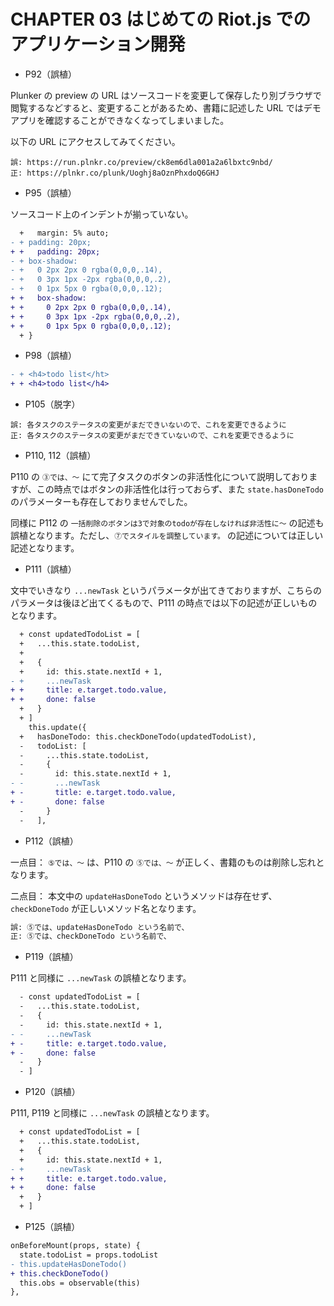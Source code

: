# CHAPTER 03 はじめての Riot.js でのアプリケーション開発

- P92（誤植）

Plunker の preview の URL はソースコードを変更して保存したり別ブラウザで閲覧するなどすると、変更することがあるため、書籍に記述した URL ではデモアプリを確認することができなくなってしまいました。

以下の URL にアクセスしてみてください。

```
誤: https://run.plnkr.co/preview/ck8em6dla001a2a6lbxtc9nbd/
正: https://plnkr.co/plunk/Uoghj8aOznPhxdoQ6GHJ
```

- P95（誤植）

ソースコード上のインデントが揃っていない。

```diff
  +   margin: 5% auto;
- + padding: 20px;
+ +   padding: 20px;
- + box-shadow:
- +   0 2px 2px 0 rgba(0,0,0,.14),
- +   0 3px 1px -2px rgba(0,0,0,.2),
- +   0 1px 5px 0 rgba(0,0,0,.12);
+ +   box-shadow:
+ +     0 2px 2px 0 rgba(0,0,0,.14),
+ +     0 3px 1px -2px rgba(0,0,0,.2),
+ +     0 1px 5px 0 rgba(0,0,0,.12);
  + }
```

- P98（誤植）

```diff
- + <h4>todo list</ht>
+ + <h4>todo list</h4>
```

- P105（脱字）

```
誤: 各タスクのステータスの変更がまだできいないので、これを変更できるように
正: 各タスクのステータスの変更がまだできていないので、これを変更できるように
```

- P110, 112（誤植）

P110 の `③では、〜` にて完了タスクのボタンの非活性化について説明しておりますが、この時点ではボタンの非活性化は行っておらず、また `state.hasDoneTodo` のパラメーターも存在しておりませんでした。

同様に P112 の `一括削除のボタンは3で対象のtodoが存在しなければ非活性に〜` の記述も誤植となります。ただし、`⑦でスタイルを調整しています。` の記述については正しい記述となります。

- P111（誤植）

文中でいきなり `...newTask` というパラメータが出てきておりますが、こちらのパラメータは後ほど出てくるもので、P111 の時点では以下の記述が正しいものとなります。

```diff
  + const updatedTodoList = [
  +   ...this.state.todoList,
  +
  +   {
  +     id: this.state.nextId + 1,
- +     ...newTask
+ +     title: e.target.todo.value,
+ +     done: false
  +   }
  + ]
    this.update({
  +   hasDoneTodo: this.checkDoneTodo(updatedTodoList),
  -   todoList: [
  -     ...this.state.todoList,
  -     {
  -       id: this.state.nextId + 1,
- -       ...newTask
+ -       title: e.target.todo.value,
+ -       done: false
  -     }
  -   ],
```

- P112（誤植）

一点目：
`⑤では、〜` は、P110 の `⑤では、〜` が正しく、書籍のものは削除し忘れとなります。

二点目：
本文中の `updateHasDoneTodo` というメソッドは存在せず、`checkDoneTodo` が正しいメソッド名となります。

```diff
誤: ⑤では、updateHasDoneTodo という名前で、
正: ⑤では、checkDoneTodo という名前で、
```

- P119（誤植）

P111 と同様に `...newTask` の誤植となります。

```diff
  - const updatedTodoList = [
  -   ...this.state.todoList,
  -   {
  -     id: this.state.nextId + 1,
- -     ...newTask
+ -     title: e.target.todo.value,
+ -     done: false
  -   }
  - ]
```

- P120（誤植）

P111, P119 と同様に `...newTask` の誤植となります。

```diff
  + const updatedTodoList = [
  +   ...this.state.todoList,
  +   {
  +     id: this.state.nextId + 1,
- +     ...newTask
+ +     title: e.target.todo.value,
+ +     done: false
  +   }
  + ]
```

- P125（誤植）

```diff
onBeforeMount(props, state) {
  state.todoList = props.todoList
- this.updateHasDoneTodo()
+ this.checkDoneTodo()
  this.obs = observable(this)
},
```
